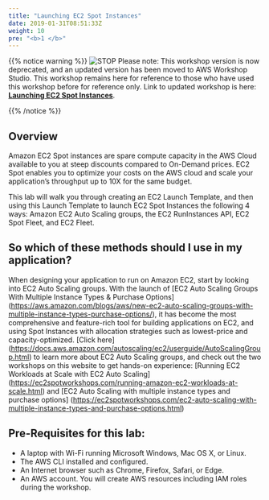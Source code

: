 ```yaml
---
title: "Launching EC2 Spot Instances"
date: 2019-01-31T08:51:33Z
weight: 10
pre: "<b>1 </b>"
---
```


{{% notice warning %}}
![STOP](../images/stop_small.png)
Please note: This workshop version is now deprecated, and an updated version has been moved to AWS Workshop Studio. This workshop remains here for reference to those who have used this workshop before for reference only. Link to updated workshop is here: **[Launching EC2 Spot Instances](https://catalog.us-east-1.prod.workshops.aws/workshops/36a2c2bb-b92d-4428-8626-3a75df01efcc/en-US)**.

{{% /notice %}}

## Overview

Amazon EC2 Spot instances are spare compute capacity in the AWS Cloud
available to you at steep discounts compared to On-Demand prices. EC2
Spot enables you to optimize your costs on the AWS cloud and scale your
application’s throughput up to 10X for the same budget.

This lab will walk you through creating an EC2 Launch Template, and then
using this Launch Template to launch EC2 Spot Instances the following 4
ways: Amazon EC2 Auto Scaling groups, the EC2 RunInstances API, EC2 Spot Fleet, and 
EC2 Fleet.

## So which of these methods should I use in my application?
When designing your application to run on Amazon EC2, start by looking into EC2 Auto Scaling groups. With the launch of [EC2 Auto Scaling Groups With Multiple Instance Types & Purchase Options] (https://aws.amazon.com/blogs/aws/new-ec2-auto-scaling-groups-with-multiple-instance-types-purchase-options/), it has become the most comprehensive and feature-rich tool for building applications on EC2, and using Spot Instances with allocation strategies such as lowest-price and capacity-optimized. [Click here]  (https://docs.aws.amazon.com/autoscaling/ec2/userguide/AutoScalingGroup.html) to learn more about EC2 Auto Scaling groups, and check out the two workshops on this website to get hands-on experience: [Running EC2 Workloads at Scale with EC2 Auto Scaling] (https://ec2spotworkshops.com/running-amazon-ec2-workloads-at-scale.html) and [EC2 Auto Scaling with multiple instance types and purchase options] (https://ec2spotworkshops.com/ec2-auto-scaling-with-multiple-instance-types-and-purchase-options.html)


## Pre-Requisites for this lab:

 - A laptop with Wi-Fi running Microsoft Windows, Mac OS X, or Linux.
 - The AWS CLI installed and configured.
 - An Internet browser such as Chrome, Firefox, Safari, or Edge.
 - An AWS account. You will create AWS resources including IAM roles during the workshop.
